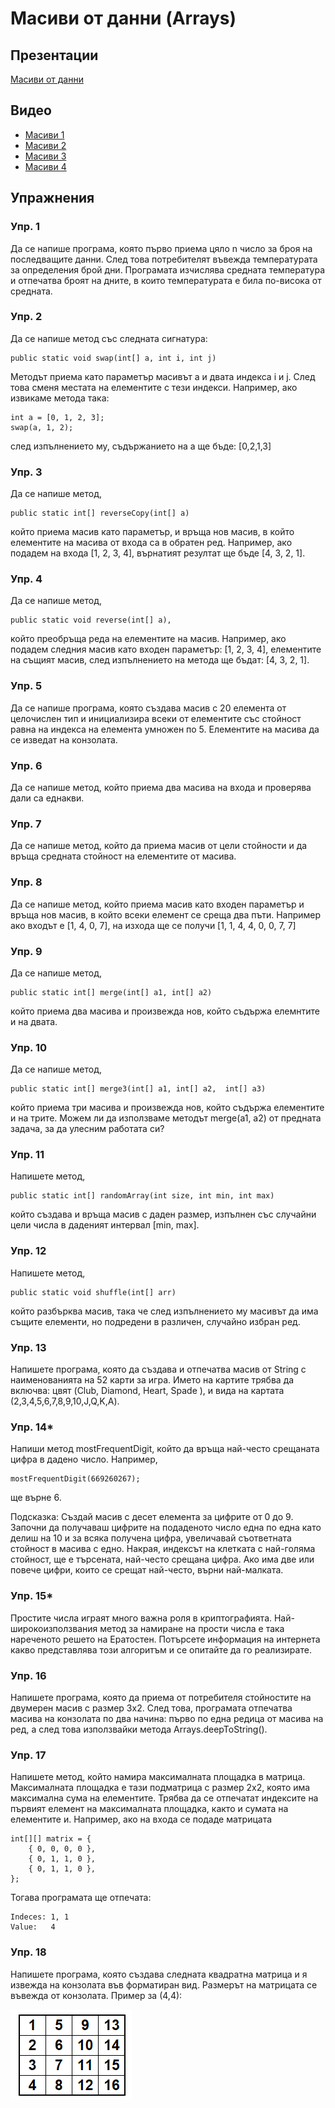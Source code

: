 # Масиви от данни (Arrays)

## Презентации
[Масиви от данни](https://docs.google.com/presentation/d/12qVn3-j-jkhg2LxahA9mZbjkzQAdGVjJY6qmFHmyucc/edit?usp=sharing)

## Видео
* [Масиви 1](https://youtu.be/xvoWKqYKTOw)
* [Масиви 2](https://youtu.be/d6UoTKkTykE)
* [Масиви 3](https://youtu.be/j_0cI_DTD_o)
* [Масиви 4](https://youtu.be/fQwEBy0xzb0)

## Упражнения

### Упр. 1
Да се напише програма, която първо приема цяло n число за броя на последващите данни. След това потребителят въвежда температурата за определения брой дни. Програмата изчислява средната температура и отпечатва броят на дните, в които температурата е била по-висока от средната. 

### Упр. 2
Да се напише метод със следната сигнатура:
~~~
public static void swap(int[] a, int i, int j)
~~~ 
Методът приема като параметър масивът а и двата индекса i и j. След това сменя местата на елементите с тези индекси.
Например, ако извикаме метода така:
~~~
int a = [0, 1, 2, 3];
swap(a, 1, 2);
~~~
след изпълнението му, съдържанието на а ще бъде:
[0,2,1,3]

### Упр. 3
Да се напише метод,
~~~
public static int[] reverseCopy(int[] a)
~~~
 който приема масив като параметър, и връща нов масив, в който елементите на масива от входа са в обратен ред. Например, ако подадем на входа [1, 2, 3, 4], върнатият резултат ще бъде [4, 3, 2, 1].

### Упр. 4
Да се напише метод,
 ~~~
 public static void reverse(int[] a), 
~~~
който преобръща реда на елементите на масив. Например, ако подадем следния масив като входен параметър: [1, 2, 3, 4], елементите на същият масив, след изпълнението на метода ще бъдат: [4, 3, 2, 1].

### Упр. 5
Да се напише програма, която създава масив с 20 елемента от целочислен тип и инициализира всеки от елементите със стойност равна на индекса на елемента умножен по 5. Елементите на масива да се изведат на конзолата.

### Упр. 6
Да се напише метод, който приема два масива на входа и проверява дали са еднакви.

### Упр. 7
Да се напише метод, който да приема масив от цели стойности и да връща средната стойност на елементите от масива. 

### Упр. 8
Да се напише метод, който приема масив като входен параметър и връща нов масив, в който всеки елемент се среща два пъти. Например ако входът е [1, 4, 0, 7], на изхода ще се получи [1, 1, 4, 4, 0, 0, 7, 7]

### Упр. 9
Да се напише метод,
~~~
public static int[] merge(int[] a1, int[] a2)
~~~
който приема два масива и произвежда нов, който съдържа елемнтите и на двата.


### Упр. 10
Да се напише метод,
~~~
public static int[] merge3(int[] a1, int[] a2,  int[] a3)
~~~
който приема три масива и произвежда нов, който съдържа елементите и на трите. Можем ли да използваме методът merge(a1, a2) от предната задача, за да улесним работата си?

### Упр. 11
Напишете метод, 
~~~
public static int[] randomArray(int size, int min, int max)
~~~
който създава и връща масив с даден размер, изпълнен със случайни цели числа в даденият интервал [min, max].

### Упр. 12
Напишете метод, 
~~~
public static void shuffle(int[] arr)
~~~
който разбърква масив, така че след изпълнението му масивът да има същите елементи, но подредени в различен, случайно избран ред.

### Упр. 13
Напишете програма, която да създава и отпечатва масив от String с наименованията на 52 карти за игра. Името на картите трябва да включва: цвят (Club, Diamond, Heart, Spade ), и вида на картата (2,3,4,5,6,7,8,9,10,J,Q,K,A).

### Упр. 14*
Напиши метод mostFrequentDigit, който да връща най-често срещаната цифра в дадено число. Например,
~~~
mostFrequentDigit(669260267);
~~~
ще върне 6.

Подсказка: Създай масив с десет елемента за цифрите от 0 до 9. Започни да получаваш цифрите на подаденото число една по една като делиш на 10 и за всяка получена цифра, увеличавай съответната стойност в масива с едно. Накрая, индексът на клетката с най-голяма стойност, ще е търсената, най-често срещана цифра. Ако има две или повече цифри, които се срещат най-често, върни най-малката.

### Упр. 15*
Простите числа играят много важна роля в криптографията. Най-широкоизползвания метод за намиране на прости числа е така нареченото решето на Ератостен. Потърсете информация на интернета какво представлява този алгоритъм и се опитайте да го реализирате.

### Упр. 16
Напишете програма, която да приема от потребителя стойностите на двумерен масив с размер 3х2. След това, програмата отпечатва масива на конзолата по два начина: първо по една редица от масива на ред, а след това използвайки метода Arrays.deepToString().

### Упр. 17
Напишете метод, който намира максималната площадка в матрица. Максималната площадка е тази подматрица с размер 2х2, която има максимална сума на елементите. Трябва да се отпечатат индексите на първият елемент на максималната площадка, както и сумата на елементите и. Например, ако на входа се подаде матрицата
~~~
int[][] matrix = {
    { 0, 0, 0, 0 },
    { 0, 1, 1, 0 },
    { 0, 1, 1, 0 },
};
~~~
Тогава програмата ще отпечата:
~~~
Indeces: 1, 1
Value:   4
~~~

### Упр. 18
Напишете програма, която създава следната квадратна матрица и я извежда на конзолата във форматиран вид. Размерът на матрицата се въвежда от конзолата. Пример за (4,4):

![](matrix.PNG)